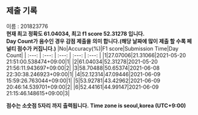 


  
## 제출 기록  
이름 : 201823776  
**현재 최고 정확도 61.04034, 최고 f1 score 52.31278 입니다.**  
**Day Count가 음수인 경우 감점 제출을 의미 합니다.(해당 날짜에 많이 제출 할 수록 페널티 점수가 커집니다.)**
|No|Accuracy(%)|F1 score|Submission Time|Day Count|
| :---: | :---: | :---: | :---: | :---: |
|1|27.07006|21.31066|2021-05-20 21:51:00.538474+09:00|1|
|2|61.04034|52.31278|2021-05-20 21:56:11.943697+09:00|2|
|3|58.70488|50.65374|2021-06-08 22:30:38.246923+09:00|1|
|4|52.12314|47.09446|2021-06-09 15:59:26.763044+09:00|1|
|5|53.92781|43.42962|2021-06-09 20:46:14.539701+09:00|2|
|6|52.44161|44.99147|2021-06-09 21:15:46.148615+09:00|3|


**점수는 소숫점 5자리 까지 출력됩니다.**
**Time zone is seoul,korea (UTC+9:00)**
